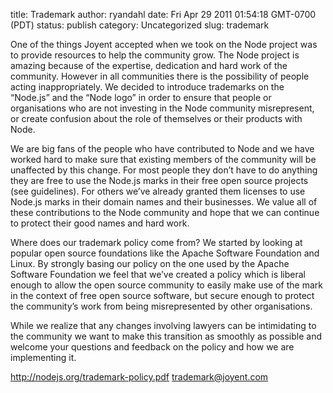 title: Trademark
author: ryandahl
date: Fri Apr 29 2011 01:54:18 GMT-0700 (PDT)
status: publish
category: Uncategorized
slug: trademark

One of the things Joyent accepted when we took on the Node project was to provide resources to help the community grow. The Node project is amazing because of the expertise, dedication and hard work of the community. However in all communities there is the possibility of people acting inappropriately. We decided to introduce trademarks on the “Node.js” and the “Node logo” in order to ensure that people or organisations who are not investing in the Node community misrepresent, or create confusion about the role of themselves or their products with Node.

We are big fans of the people who have contributed to Node and we have worked hard to make sure that existing members of the community will be unaffected by this change. For most people they don’t have to do anything they are free to use the Node.js marks in their free open source projects (see guidelines). For others we’ve already granted them licenses to use Node.js marks in their domain names and their businesses. We value all of these contributions to the Node community and hope that we can continue to protect their good names and hard work.

Where does our trademark policy come from? We started by looking at popular open source foundations like the Apache Software Foundation and Linux. By strongly basing our policy on the one used by the Apache Software Foundation we feel that we’ve created a policy which is liberal enough to allow the open source community to easily make use of the mark in the context of free open source software, but secure enough to protect the community’s work from being misrepresented by other organisations.

While we realize that any changes involving lawyers can be intimidating to the community we want to make this transition as smoothly as possible and welcome your questions and feedback on the policy and how we are implementing it.

<a href="http://nodejs.org/trademark-policy.pdf">http://nodejs.org/trademark-policy.pdf</a>
trademark@joyent.com
